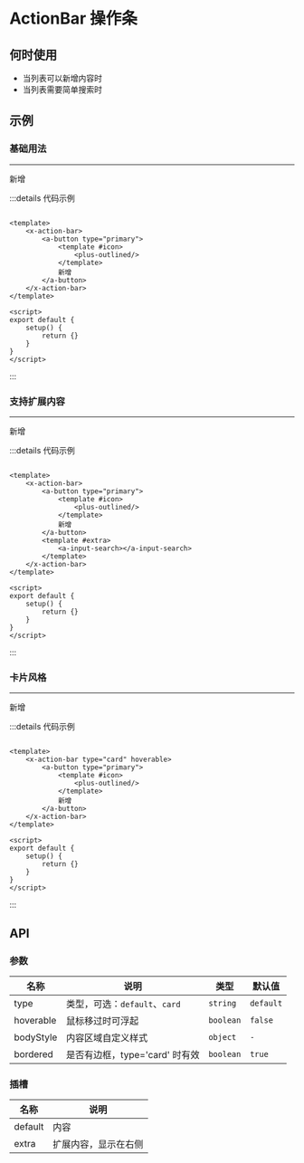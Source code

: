 # ActionBar 操作条

## 何时使用

- 当列表可以新增内容时
- 当列表需要简单搜索时

## 示例

### 基础用法
---
<x-action-bar>
    <a-button type="primary">
        <template #icon>
            <plus-outlined />
        </template>
        新增
    </a-button>
</x-action-bar>

:::details 代码示例

```vue

<template>
    <x-action-bar>
        <a-button type="primary">
            <template #icon>
                <plus-outlined/>
            </template>
            新增
        </a-button>
    </x-action-bar>
</template>

<script>
export default {
    setup() {
        return {}
    }
}
</script>
```

:::

### 支持扩展内容
---
<x-action-bar>
    <a-button type="primary">
        <template #icon>
            <plus-outlined/>
        </template>
        新增
    </a-button>
    <template #extra>
        <a-input-search></a-input-search>
    </template>
</x-action-bar>

:::details 代码示例

```vue

<template>
    <x-action-bar>
        <a-button type="primary">
            <template #icon>
                <plus-outlined/>
            </template>
            新增
        </a-button>
        <template #extra>
            <a-input-search></a-input-search>
        </template>
    </x-action-bar>
</template>

<script>
export default {
    setup() {
        return {}
    }
}
</script>
```

:::


### 卡片风格
---
<x-action-bar type="card" hoverable>
    <a-button type="primary">
        <template #icon>
            <plus-outlined/>
        </template>
        新增
    </a-button>
</x-action-bar>

:::details 代码示例

```vue

<template>
    <x-action-bar type="card" hoverable>
        <a-button type="primary">
            <template #icon>
                <plus-outlined/>
            </template>
            新增
        </a-button>
    </x-action-bar>
</template>

<script>
export default {
    setup() {
        return {}
    }
}
</script>
```

:::

## API

### 参数

| 名称        | 说明                     | 类型        | 默认值       |
|-----------|------------------------|-----------|-----------|
| type      | 类型，可选：`default`、`card` | `string`  | `default` |
| hoverable | 鼠标移过时可浮起               | `boolean` | `false`   |
| bodyStyle | 内容区域自定义样式              | `object`  | `-`       |
| bordered  | 是否有边框，type='card' 时有效  | `boolean` | `true`    |

### 插槽

| 名称      | 说明         |
|---------|------------|
| default | 内容         |
| extra   | 扩展内容，显示在右侧 |

<script setup>
    import { PlusOutlined } from '@ant-design/icons-vue';
</script>